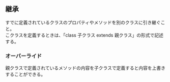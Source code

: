 ## 継承
すでに定義されているクラスのプロパティやメソッドを別のクラスに引き継ぐこと。  
こクラスを定義するときは、「class 子クラス extends 親クラス」の形式で記述する。  

### オーバーライド
親クラスで定義されているメソッドの内容を子クラスで定義すると内容を上書きすることができる。  
